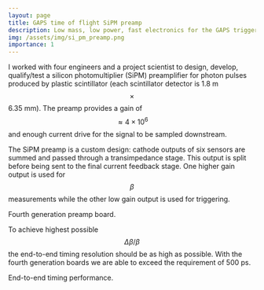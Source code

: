 ```yaml
---
layout: page
title: GAPS time of flight SiPM preamp
description: Low mass, low power, fast electronics for the GAPS trigger
img: /assets/img/si_pm_preamp.png
importance: 1
---
```


I worked with four engineers and a project scientist to design, develop, qualify/test a silicon photomultiplier (SiPM) preamplifier for photon pulses produced by plastic scintillator (each scintillator detector is 1.8 m $$\times$$ 6.35 mm). The preamp provides a gain of $$\approx 4 \times 10^6$$ and enough current drive for the signal to be sampled downstream.

The SiPM preamp is a custom design: cathode outputs of six sensors are summed and passed through a transimpedance stage. This output is split before being sent to the final current feedback stage. One higher gain output is used for $$\beta$$ measurements while the other low gain output is used for triggering.

<div class="row">
    <div class="col-sm mt-3 mt-md-0">
        <img class="img-fluid rounded z-depth-1" src="{{ '/assets/img/si_pm_preamp.png' | relative_url }}" alt="" title="SiPM Preamp"/>
    </div>
</div>
<div class="caption">
    Fourth generation preamp board.
</div>

To achieve highest possible $$\Delta \beta / \beta$$ the end-to-end timing resolution should be as high as possible. With the fourth generation boards we are able to exceed the requirement of 500 ps.

<div class="row">
    <div class="col-sm mt-3 mt-md-0">
        <img class="img-fluid rounded z-depth-1" src="{{ '/assets/img/end_end_timing_histo.PNG' | relative_url }}" alt="" title="Timing performance"/>
    </div>
</div>
<div class="caption">
    End-to-end timing performance.
</div>
